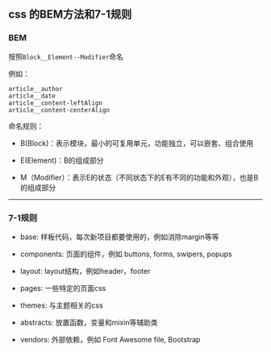 ## css 的BEM方法和7-1规则

### BEM

按照`Block__Element--Modifier`命名

例如：
```
article__author
article__date
article__content-leftAlign
article__content-centerAlign
```

命名规则：

* B(Block)：表示模块，最小的可复用单元，功能独立，可以嵌套、组合使用

* E(Element)：B的组成部分

* M（Modifier）：表示E的状态（不同状态下的E有不同的功能和外观），也是B的组成部分

------
### 7-1规则

* base: 样板代码，每次新项目都要使用的，例如消除margin等等

* components: 页面的组件，例如 buttons, forms, swipers, popups
* layout: layout结构，例如header，footer
* pages: 一些特定的页面css
* themes: 与主题相关的css
* abstracts: 放置函数，变量和mixin等辅助类

* vendors: 外部依赖，例如 Font Awesome file, Bootstrap
